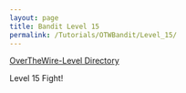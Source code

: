 ```yaml
---
layout: page
title: Bandit Level 15
permalink: /Tutorials/OTWBandit/Level_15/
---
```

[OverTheWire-Level Directory](https://zacvr.github.io/Tutorials/OTWBandit/)

Level 15 Fight!
